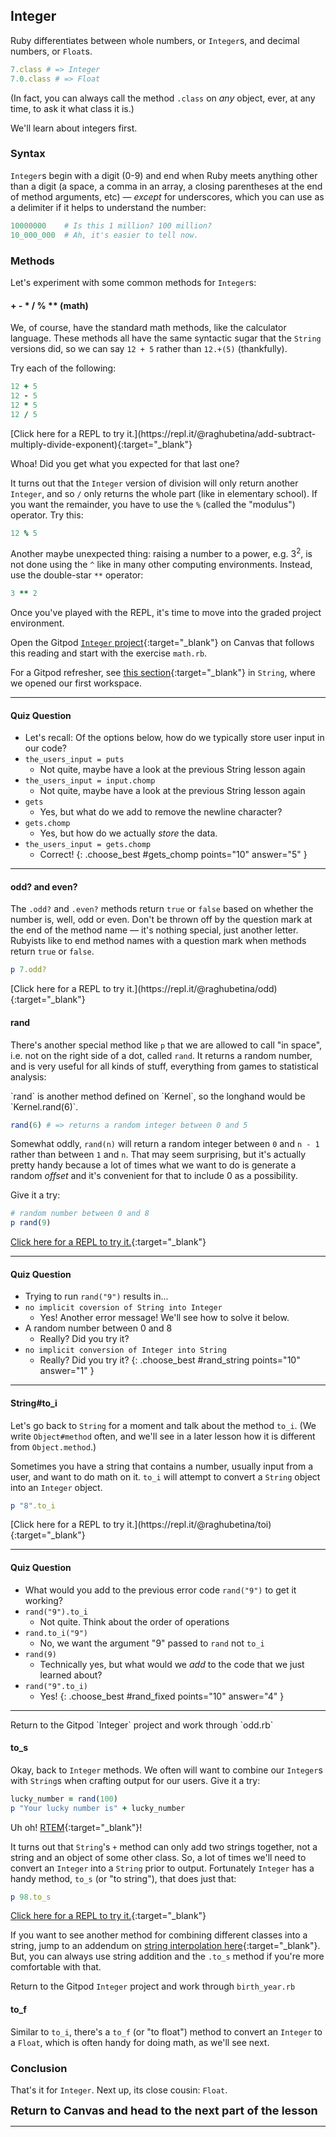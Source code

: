 ## Integer

Ruby differentiates between whole numbers, or `Integer`s, and decimal numbers, or `Float`s.

 ```ruby
7.class # => Integer
7.0.class # => Float
```

(In fact, you can always call the method `.class` on _any_ object, ever, at any time, to ask it what class it is.)

We'll learn about integers first.

###  Syntax

`Integer`s begin with a digit (0-9) and end when Ruby meets anything other than a digit (a space, a comma in an array, a closing parentheses at the end of method arguments, etc) — _except_ for underscores, which you can use as a delimiter if it helps to understand the number:

```ruby
10000000    # Is this 1 million? 100 million?
10_000_000  # Ah, it's easier to tell now.
```

###  Methods

Let's experiment with some common methods for `Integer`s:

#### + - * / % ** (math)

We, of course, have the standard math methods, like the calculator language. These methods all have the same syntactic sugar that the `String` versions did, so we can say `12 + 5` rather than `12.+(5)` (thankfully).

Try each of the following:

```ruby
12 + 5
12 - 5
12 * 5
12 / 5
```

<div class="experiment" markdown="1">
  [Click here for a REPL to try it.](https://repl.it/@raghubetina/add-subtract-multiply-divide-exponent){:target="_blank"}
</div>

Whoa! Did you get what you expected for that last one?

It turns out that the `Integer` version of division will only return another `Integer`, and so `/` only returns the whole part (like in elementary school). If you want the remainder, you have to use the `%` (called the "modulus") operator. Try this:

```ruby
12 % 5
```

Another maybe unexpected thing: raising a number to a power, e.g. 3<sup>2</sup>, is not done using the `^` like in many other computing environments. Instead, use the double-star `**` operator:

```ruby
3 ** 2
```

Once you've played with the REPL, it's time to move into the graded project environment.

<div class="proj" markdown="1">

  Open the Gitpod [`Integer` project](https://github.com/appdev-projects/ruby-project-integer-1){:target="_blank"} on Canvas that follows this reading and start with the exercise `math.rb`.

  For a Gitpod refresher, see [this section](https://learn.firstdraft.com/lessons/9#start-the-gitpod-project){:target="_blank"} in `String`, where we opened our first workspace.
</div>

----

#### Quiz Question

- Let's recall: Of the options below, how do we typically store user input in our code?
- `the_users_input = puts`
    - Not quite, maybe have a look at the previous String lesson again
- `the_users_input = input.chomp`
    - Not quite, maybe have a look at the previous String lesson again
- `gets`
    - Yes, but what do we add to remove the newline character?
- `gets.chomp`
    - Yes, but how do we actually _store_ the data.
- `the_users_input = gets.chomp`
    - Correct!
{: .choose_best #gets_chomp points="10" answer="5" }

----

#### odd? and even? 

The `.odd?` and `.even?` methods return `true` or `false` based on whether the number is, well, odd or even. Don't be thrown off by the question mark at the end of the method name — it's nothing special, just another letter. Rubyists like to end method names with a question mark when methods return `true` or `false`.

```ruby
p 7.odd?
```

<div class="experiment" markdown="1">
  [Click here for a REPL to try it.](https://repl.it/@raghubetina/odd){:target="_blank"}
</div>

#### rand 

There's another special method like `p` that we are allowed to call "in space", i.e. not on the right side of a dot, called `rand`. It returns a random number, and is very useful for all kinds of stuff, everything from games to statistical analysis:

<aside markdown="1">
`rand` is another method defined on `Kernel`, so the longhand would be `Kernel.rand(6)`.
</aside>

```ruby
rand(6) # => returns a random integer between 0 and 5
```

Somewhat oddly, `rand(n)` will return a random integer between `0` and `n - 1` rather than between `1` and `n`. That may seem surprising, but it's actually pretty handy because a lot of times what we want to do is generate a random _offset_ and it's convenient for that to include 0 as a possibility.

Give it a try:

```ruby
# random number between 0 and 8
p rand(9)
```

<div class="experiment" markdown="1">

  [Click here for a REPL to try it.](https://repl.it/@raghubetina/rand){:target="_blank"}
</div>

----

#### Quiz Question

- Trying to run `rand("9")` results in...
- `no implicit coversion of String into Integer`
    - Yes! Another error message! We'll see how to solve it below.
- A random number between 0 and 8
    - Really? Did you try it?
- `no implicit conversion of Integer into String`
    - Really? Did you try it?
{: .choose_best #rand_string points="10" answer="1" }

----

#### String#to_i 

Let's go back to `String` for a moment and talk about the method `to_i`. (We write `Object#method` often, and we'll see in a later lesson how it is different from `Object.method`.)

Sometimes you have a string that contains a number, usually input from a user, and want to do math on it. `to_i` will attempt to convert a `String` object into an `Integer` object.

```ruby
p "8".to_i
```

<div class="experiment" markdown="1">
   [Click here for a REPL to try it.](https://repl.it/@raghubetina/toi){:target="_blank"}
</div>

----

#### Quiz Question

- What would you add to the previous error code `rand("9")` to get it working?
- `rand("9").to_i`
    - Not quite. Think about the order of operations
- `rand.to_i("9")`
    - No, we want the argument "9" passed to `rand` not `to_i`
- `rand(9)`
    - Technically yes, but what would we _add_ to the code that we just learned about?
- `rand("9".to_i)`
    - Yes!
{: .choose_best #rand_fixed points="10" answer="4" }

----

<div class="proj" markdown="1">
  Return to the Gitpod `Integer` project and work through `odd.rb`
</div>

#### to_s 

Okay, back to `Integer` methods. We often will want to combine our `Integer`s with `String`s when crafting output for our users. Give it a try:

```ruby
lucky_number = rand(100)
p "Your lucky number is" + lucky_number
```

Uh oh! [RTEM](https://learn.firstdraft.com/lessons/7#seriously-please-read-the-error-message){:target="_blank"}!

It turns out that `String`'s `+` method can only add two strings together, not a string and an object of some other class. So, a lot of times we'll need to convert an `Integer` into a `String` prior to output. Fortunately `Integer` has a handy method, `to_s` (or "to string"), that does just that:

```ruby
p 98.to_s
```

<div class="experiment" markdown="1">

  [Click here for a REPL to try it.](https://repl.it/@raghubetina/tos){:target="_blank"}
</div>

If you want to see another method for combining different classes into a string, jump to an addendum on [string interpolation here](https://learn.firstdraft.com/lessons/21#string-interpolation){:target="_blank"}. But, you can always use string addition and the `.to_s` method if you're more comfortable with that.

<div class="proj" markdown="1">

  Return to the Gitpod `Integer` project and work through `birth_year.rb`
</div>


#### to_f 

Similar to `to_i`, there's a `to_f` (or "to float") method to convert an `Integer` to a `Float`, which is often handy for doing math, as we'll see next.

###  Conclusion

That's it for `Integer`. Next up, its close cousin: `Float`.

<span style="font-size: large">**Return to Canvas and head to the next part of the lesson**</span>

----